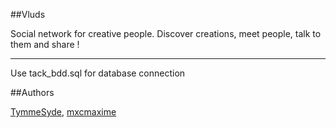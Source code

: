 ##Vluds

 Social network for creative people. Discover creations, meet people, talk to them and share !

----------------------------------------
Use tack_bdd.sql for database connection

##Authors

[TymmeSyde](https://github.com/TymmeSyde), [mxcmaxime](https://github.com/mxcmaxime)
